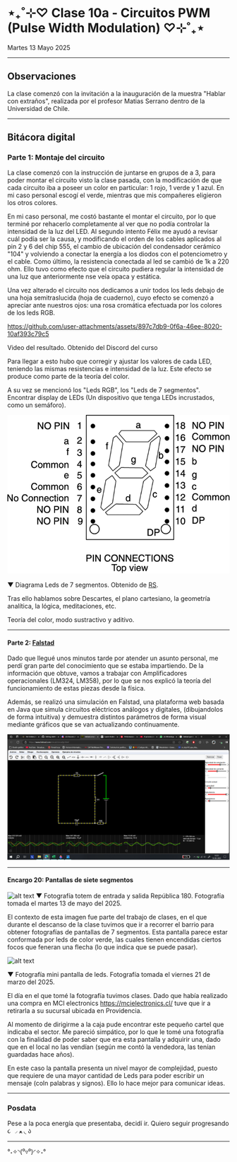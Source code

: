 # ⋆₊˚⊹♡ Clase  10a - Circuitos PWM (Pulse Width Modulation) ♡⊹˚₊⋆

Martes 13 Mayo 2025

***

## Observaciones

La clase comenzó con la invitación a la inauguración de la muestra "Hablar con extraños", realizada por el profesor Matias Serrano dentro de la Universidad de Chile.

***

## Bitácora digital

### Parte 1: Montaje del circuito

La clase comenzó con la instrucción de juntarse en grupos de a 3, para poder montar el circuito visto la clase pasada, con la modificación de que cada circuito iba a poseer un color en particular: 1 rojo, 1 verde y 1 azul. En mi caso personal escogí el verde, mientras que mis compañeres eligieron los otros colores.

En mi caso personal, me costó bastante el montar el circuito, por lo que terminé por rehacerlo completamente al ver que no podía controlar la intensidad de la luz del LED. Al segundo intento Félix me ayudó a revisar cuál podía ser la causa, y modificando el orden de los cables aplicados al pin 2 y 6 del chip 555,  el cambio de ubicación del condensador cerámico "104" y volviendo a conectar la energía a los diodos con el potenciometro y el cable. Como último, la resistencia conectada al led se cambió de 1k a 220 ohm. Ello tuvo como efecto que el circuito pudiera regular la intensidad de una luz que anteriormente nse veía opaca y estática.

Una vez alterado el circuito nos dedicamos a unir todos los leds debajo de una hoja semitraslucida (hoja de cuaderno), cuyo efecto se comenzó a apreciar ante nuestros ojos: una rosa cromática efectuada por los colores de los leds RGB.

<https://github.com/user-attachments/assets/897c7db9-0f6a-46ee-8020-10af393c79c5>

Video del resultado. Obtenido del Discord del curso

Para llegar a esto hubo que corregir y ajustar los valores de cada LED, teniendo las mismas resistencias e intensidad de la luz. Este efecto se produce como parte de la teoría del color.

A su vez se mencionó los "Leds RGB", los "Leds de 7 segmentos". Encontrar display de LEDs (Un dispositivo que tenga LEDs incrustados, como un semáforo).

![image](./archivos/001.png)

▼ Diagrama Leds de 7 segmentos. Obtenido de [RS](https://cl.rsdelivers.com/product/broadcom/hdsp-n151/display-led-7-segmentos-broadcom-de-1-caract-rojo/2465522).

Tras ello hablamos sobre Descartes, el plano cartesiano, la geometría analítica, la lógica, meditaciones, etc.

Teoría del color, modo sustractivo y aditivo.

***

#### Parte 2: [Falstad](https://www.falstad.com/circuit/circuitjs.html)

Dado que llegué unos minutos tarde por atender un asunto personal, me perdí gran parte del conocimiento que se estaba impartiendo. De la información que obtuve, vamos a trabajar con Amplificadores operacionales (LM324, LM358), por lo que se nos explicó la teoría del funcionamiento de estas piezas desde la física.

Además, se realizó una simulación en Falstad, una plataforma web basada en Java que simula circuitos eléctricos análogos y digitales, (dibujandolos de forma intuitiva) y demuestra distintos parámetros de forma visual mediante gráficos que se van actualizando continuamente.

![image](./archivos/002.png)

***

#### Encargo 20: Pantallas de siete segmentos

![alt text](./archivos/01.jpg)
▼ Fotografía totem de entrada y salida República 180. Fotografía tomada el martes 13 de mayo del 2025.

El contexto de esta imagen fue parte del trabajo de clases, en el que durante el descanso de la clase tuvimos que ir a recorrer el barrio para obtener fotografías de pantallas de 7 segmentos. Esta pantalla parece estar conformada por leds de color verde, las cuales tienen encendidas ciertos focos que feneran una flecha (lo que indica que se puede pasar).

![alt text](./archivos/02.jpg)

▼ Fotografía mini pantalla de leds. Fotografía tomada el viernes 21 de marzo del 2025.

El día en el que tomé la fotografía tuvimos clases. Dado que había realizado una compra en MCI electronics <https://mcielectronics.cl/> tuve que ir a retirarla a su sucursal ubicada en Providencia.

Al momento de dirigirme a la caja pude encontrar este pequeño cartel que indicaba el sector. Me pareció simpático, por lo que le tomé una fotografía con la finalidad de poder saber que era esta pantalla y adquirir una, dado que en el local no las vendían (según me contó la vendedora, las tenían guardadas hace años).

En este caso la pantalla presenta un nivel mayor de complejidad, puesto que requiere de una mayor cantidad de Leds para poder escribir un mensaje (coln palabras y signos). Ello lo hace mejor para comunicar ideas.

***

### Posdata

Pese a la poca energía que presentaba, decidí ir. Quiero seguir progresando  ૮ ◞ ﻌ ◟ ა

***

°˖✧◝(⁰▿⁰)◜✧˖°
